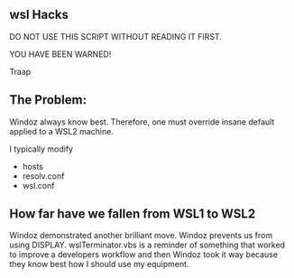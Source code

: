 ## wsl Hacks

DO NOT USE THIS SCRIPT WITHOUT READING IT FIRST.

YOU HAVE BEEN WARNED!

Traap

## The Problem:
Windoz always know best.  Therefore, one must override insane default applied to
a WSL2 machine.

I typically modify
- hosts
- resolv.conf
- wsl.conf


## How far have we fallen from WSL1 to WSL2
Windoz demonstrated another brilliant move.  Windoz prevents us from using
DISPLAY. wslTerminator.vbs is a reminder of something that worked to improve a
developers workflow and then Windoz took it way because they know best how I
should use my equipment.

